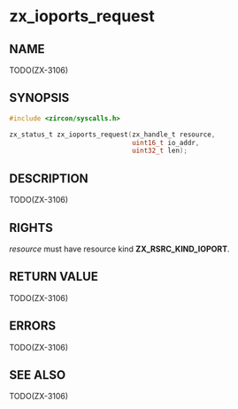 # zx_ioports_request

## NAME

<!-- Updated by update-docs-from-abigen, do not edit. -->

TODO(ZX-3106)

## SYNOPSIS

<!-- Updated by update-docs-from-abigen, do not edit. -->

```c
#include <zircon/syscalls.h>

zx_status_t zx_ioports_request(zx_handle_t resource,
                               uint16_t io_addr,
                               uint32_t len);
```

## DESCRIPTION

TODO(ZX-3106)

## RIGHTS

<!-- Updated by update-docs-from-abigen, do not edit. -->

*resource* must have resource kind **ZX_RSRC_KIND_IOPORT**.

## RETURN VALUE

TODO(ZX-3106)

## ERRORS

TODO(ZX-3106)

## SEE ALSO


TODO(ZX-3106)
